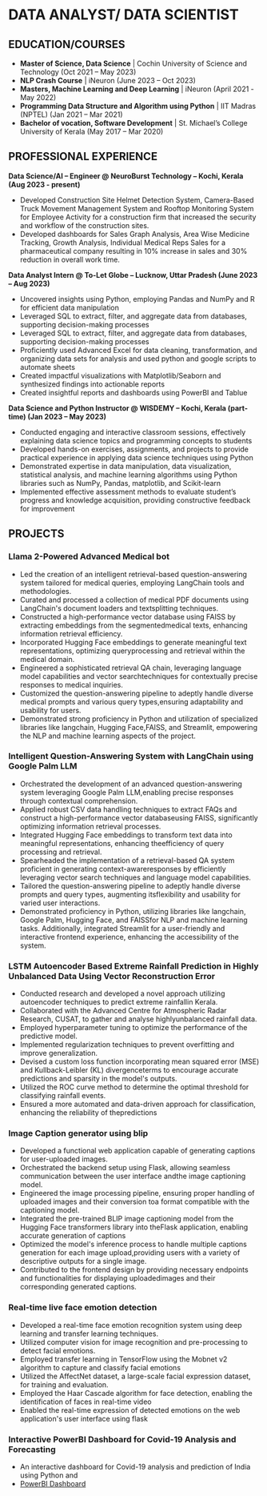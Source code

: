 # **DATA ANALYST/ DATA SCIENTIST**

 
## **EDUCATION/COURSES**
- **Master of Science, Data Science** | Cochin University of Science and Technology (Oct 2021 – May 2023)  
- **NLP Crash Course** | iNeuron (June 2023 – Oct 2023)
- **Masters, Machine Learning and Deep Learning** | iNeuron (April 2021 -May 2022)
- **Programming Data Structure and Algorithm using Python** | IIT Madras (NPTEL) (Jan 2021 – Mar 2021)
- **Bachelor of vocation, Software Development** | St. Michael’s College University of Kerala (May 2017 – Mar 2020)
                                                                                              

## **PROFESSIONAL EXPERIENCE** 
**Data Science/AI – Engineer @ NeuroBurst Technology – Kochi, Kerala (Aug 2023 - present)**
- Developed Construction Site Helmet Detection System, Camera-Based Truck Movement Management System and Rooftop Monitoring System for Employee Activity for a construction firm that increased the security and workflow of 
  the construction sites.
-	Developed dashboards for Sales Graph Analysis, Area Wise Medicine Tracking, Growth Analysis, Individual Medical Reps Sales for a pharmaceutical company resulting in 10% increase in sales and 30% reduction in overall 
  work time.

**Data Analyst Intern @ To-Let Globe – Lucknow, Uttar Pradesh (June 2023 – Aug 2023)**                                                                                                                     
- Uncovered insights using Python, employing Pandas and NumPy and R for efficient data manipulation
- Leveraged SQL to extract, filter, and aggregate data from databases, supporting decision-making processes
- Leveraged SQL to extract, filter, and aggregate data from databases, supporting decision-making processes
- Proficiently used Advanced Excel for data cleaning, transformation, and organizing data sets for analysis and used python and google scripts to automate sheets
- Created impactful visualizations with Matplotlib/Seaborn and synthesized findings into actionable reports
- Created insightful reports and dashboards using PowerBI and Tablue

**Data Science and Python Instructor @ WISDEMY – Kochi, Kerala (part-time) (Jan 2023 – May 2023)**                                                                                                                           
- Conducted engaging and interactive classroom sessions, effectively explaining data science topics and programming concepts to students
- Developed hands-on exercises, assignments, and projects to provide practical experience in applying data science techniques using Python
- Demonstrated expertise in data manipulation, data visualization, statistical analysis, and machine learning algorithms using Python libraries such as NumPy, Pandas, matplotlib, and Scikit-learn
- Implemented effective assessment methods to evaluate student’s progress and knowledge acquisition, providing constructive feedback for improvement

## **PROJECTS**



### **Llama 2-Powered Advanced Medical bot**
- Led the creation of an intelligent retrieval-based question-answering system tailored for medical queries, employing LangChain tools and methodologies.
- Curated and processed a collection of medical PDF documents using LangChain's document loaders and textsplitting techniques.
- Constructed a high-performance vector database using FAISS by extracting embeddings from the segmentedmedical texts, enhancing information retrieval efficiency.
- Incorporated Hugging Face embeddings to generate meaningful text representations, optimizing queryprocessing and retrieval within the medical domain.
- Engineered a sophisticated retrieval QA chain, leveraging language model capabilities and vector searchtechniques for contextually precise responses to medical inquiries.
- Customized the question-answering pipeline to adeptly handle diverse medical prompts and various query types,ensuring adaptability and usability for users.
- Demonstrated strong proficiency in Python and utilization of specialized libraries like langchain, Hugging Face,FAISS, and Streamlit, empowering the NLP and machine learning aspects of the project.

### **Intelligent Question-Answering System with LangChain using Google Palm LLM**
- Orchestrated the development of an advanced question-answering system leveraging Google Palm LLM,enabling precise responses through contextual comprehension.
- Applied robust CSV data handling techniques to extract FAQs and construct a high-performance vector databaseusing FAISS, significantly optimizing information retrieval processes.
- Integrated Hugging Face embeddings to transform text data into meaningful representations, enhancing theefficiency of query processing and retrieval.
- Spearheaded the implementation of a retrieval-based QA system proficient in generating context-awareresponses by efficiently leveraging vector search techniques and language model capabilities.
- Tailored the question-answering pipeline to adeptly handle diverse prompts and query types, augmenting itsflexibility and usability for varied user interactions.
- Demonstrated proficiency in Python, utilizing libraries like langchain, Google Palm, Hugging Face, and FAISSfor NLP and machine learning tasks. Additionally, integrated Streamlit for a user-friendly and interactive
  frontend experience, enhancing the accessibility of the system.

### **LSTM Autoencoder Based Extreme Rainfall Prediction in Highly Unbalanced Data Using Vector Reconstruction Error**

- Conducted research and developed a novel approach utilizing autoencoder techniques to predict extreme rainfallin Kerala.
- Collaborated with the Advanced Centre for Atmospheric Radar Research, CUSAT, to gather and analyse highlyunbalanced rainfall data.
- Employed hyperparameter tuning to optimize the performance of the predictive model.
- Implemented regularization techniques to prevent overfitting and improve generalization.
- Devised a custom loss function incorporating mean squared error (MSE) and Kullback-Leibler (KL) divergenceterms to encourage accurate predictions and sparsity in the model's outputs.
- Utilized the ROC curve method to determine the optimal threshold for classifying rainfall events.
- Ensured a more automated and data-driven approach for classification, enhancing the reliability of thepredictions

### **Image Caption generator using blip**
- Developed a functional web application capable of generating captions for user-uploaded images.
- Orchestrated the backend setup using Flask, allowing seamless communication between the user interface andthe image captioning model.
- Engineered the image processing pipeline, ensuring proper handling of uploaded images and their conversion toa format compatible with the captioning model.
- Integrated the pre-trained BLIP image captioning model from the Hugging Face transformers library into theFlask application, enabling accurate generation of captions
- Optimized the model's inference process to handle multiple captions generation for each image upload,providing users with a variety of descriptive outputs for a single image.
- Contributed to the frontend design by providing necessary endpoints and functionalities for displaying uploadedimages and their corresponding generated captions.

### **Real-time live face emotion detection** 
- Developed a real-time face emotion recognition system using deep learning and transfer learning techniques.
- Utilized computer vision for image recognition and pre-processing to detect facial emotions.
- Employed transfer learning in TensorFlow using the Mobnet v2 algorithm to capture and classify facial emotions
- Utilized the AffectNet dataset, a large-scale facial expression dataset, for training and evaluation.
- Employed the Haar Cascade algorithm for face detection, enabling the identification of faces in real-time video
- Enabled the real-time expression of detected emotions on the web application's user interface using flask

### **Interactive PowerBI Dashboard for Covid-19 Analysis and Forecasting**

- An interactive dashboard for Covid-19 analysis and prediction of India using Python and    
- [PowerBI Dashboard](https://app.powerbi.com/view?r=eyJrIjoiZjYzNWY5M2MtNTg4Zi00ZDNkLTkxZTQtZGYzNTI2ZGY1NzhkIiwidCI6IjE3MmU5YTc5LTFlNTQtNGQxYi05ODQzLWNlYzYwYmNlMDIxYSJ9)

